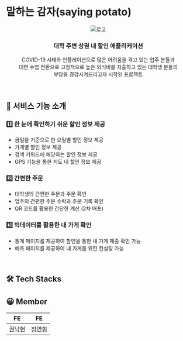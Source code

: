 # 말하는 감자(saying potato)
<div align='center'>
  <img src="" alt="로고" />
  <br />
  <h3> 대학 주변 상권 내 할인 애플리케이션</h3>
  <p>COVID-19 사태와 인플레이션으로 많은 어려움을 겪고 있는 업주 분들과 <br /> 대면 수업 전환으로 고정적으로 높은 외식비를 지출하고 있는 대학생 분들의<br /> 부담을 경감시켜드리고자 시작된 프로젝트</p>
</div> 
<br/>
 
 ## 🚪 서비스 기능 소개 
 
 ### 1️⃣ 한 눈에 확인하기 쉬운 할인 정보 제공
   - 금일을 기준으로 한 요일별 할인 정보 제공
   - 가게별 할인 정보 제공
   - 검색 키워드에 해당하는 할인 정보 제공
   - GPS 기능을 통한 지도 내 할인 정보 제공

 ### 2️⃣ 간편한 주문
   - 대학생의 간편한 주문과 주문 확인
   - 업주의 간편한 주문 수락과 주문 기록 확인
   - QR 코드를 활용한 간단한 계산 (2차 배포)
     
 ### 3️⃣ 빅데이터를 활용한 내 가게 확인
   - 통계 페이지를 제공하여 할인을 통한 내 가게 매출 확인 가능 
   - 예측 페이지를 제공하여 내 가게를 위한 컨설팅 가능
     
<br/>

## 🛠 Tech Stacks


## 😀 Member
|FE|FE|
|---|---|
|[권낙현](https://github.com/skrgus6269)|[정연휘](https://github.com/JungYeonHwi)|
